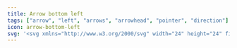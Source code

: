 ```yaml
---
title: Arrow bottom left
tags: ["arrow", "left", "arrows", "arrowhead", "pointer", "direction"]
icon: arrow-bottom-left
svg: '<svg xmlns="http://www.w3.org/2000/svg" width="24" height="24" fill="none" viewBox="0 0 24 24" stroke-width="1.5" stroke-linecap="round" stroke-linejoin="round" stroke="currentColor"><path d="m17.5 6.5-11 11m0 0h9m-9 0v-9"/></svg>'
---
```

